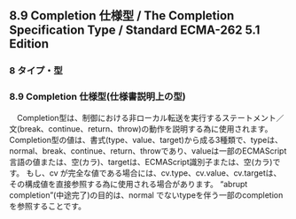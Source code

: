 8.9 Completion 仕様型 / The Completion Specification Type / Standard ECMA-262 5.1 Edition
-----------------------------------------------------------------------------------------

### 8 タイプ・型

### 8.9 Completion 仕様型(仕様書説明上の型)

　Completion型は、制御における非ローカル転送を実行するステートメント／文(break、continue、return、throw)の動作を説明する為に使用されます。 Completion型の値は、書式(type、value、target)から成る3種類で、typeは、normal、break、continue、return、throwであり、valueは一部のECMAScript言語の値または、空(カラ)、targetは、ECMAScript識別子または、空(カラ)です。 もし、cv が完全な値である場合には、cv.type、cv.value、cv.targetは、その構成値を直接参照する為に使用される場合があります。 “abrupt completion”(中途完了)の目的は、normal でないtypeを伴う一部のcompletionを参照することです。
